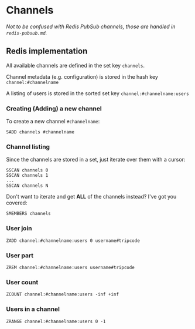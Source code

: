 # Channels

_Not to be confused with Redis PubSub channels, those are handled in
`redis-pubsub.md`._

## Redis implementation

All available channels are defined in the set key `channels`.

Channel metadata (e.g. configuration) is stored in the hash key
`channel:#channelname`

A listing of users is stored in the sorted set key `channel:#channelname:users`

### Creating (Adding) a new channel

To create a new channel `#channelname`:

```redis
SADD channels #channelname
```

### Channel listing

Since the channels are stored in a set, just iterate over them with a cursor:

```redis
SSCAN channels 0
SSCAN channels 1
...
SSCAN channels N
```

Don't want to iterate and get **ALL** of the channels instead?  I've got you
covered:

```redis
SMEMBERS channels
```

### User join

```redis
ZADD channel:#channelname:users 0 username#tripcode
```

### User part

```redis
ZREM channel:#channelname:users username#tripcode
```

### User count

```redis
ZCOUNT channel:#channelname:users -inf +inf
```

### Users in a channel

```redis
ZRANGE channel:#channelname:users 0 -1
```
